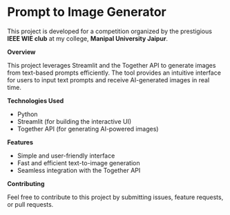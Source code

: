 
# Prompt to Image Generator

This project is developed for a competition organized by the prestigious **IEEE WIE club** at my college, **Manipal University Jaipur**.

**Overview**

This project leverages Streamlit and the Together API to generate images from text-based prompts efficiently. The tool provides an intuitive interface for users to input text prompts and receive AI-generated images in real time.


**Technologies Used**
* Python
* Streamlit (for building the interactive UI)
* Together API (for generating AI-powered images)


**Features**
* Simple and user-friendly interface
* Fast and efficient text-to-image generation
* Seamless integration with the Together API

**Contributing**

Feel free to contribute to this project by submitting issues, feature requests, or pull requests.


